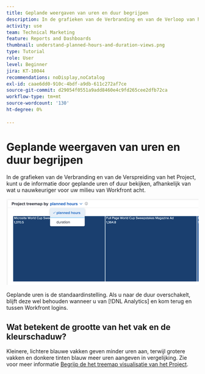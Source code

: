 ```yaml
---
title: Geplande weergaven van uren en duur begrijpen
description: In de grafieken van de Verbranding en van de Verloop van het Project, kunt u de informatie door geplande uren of duur bekijken.
activity: use
team: Technical Marketing
feature: Reports and Dashboards
thumbnail: understand-planned-hours-and-duration-views.png
type: Tutorial
role: User
level: Beginner
jira: KT-10044
recommendations: noDisplay,noCatalog
exl-id: caae6dd0-910c-4bdf-a9db-611c272af7ce
source-git-commit: d29054f0551a9add8460e4c9fd265cee2dfb72ca
workflow-type: tm+mt
source-wordcount: '130'
ht-degree: 0%

---
```


# Geplande weergaven van uren en duur begrijpen

In de grafieken van de Verbranding en van de Verspreiding van het Project, kunt u de informatie door geplande uren of duur bekijken, afhankelijk van wat u nauwkeuriger voor uw milieu van Workfront acht.

![Een afbeelding van het selecteren van een gepland uur in plaats van een duur](assets/section-1-5.png)



Geplande uren is de standaardinstelling. Als u naar de duur overschakelt, blijft deze wel behouden wanneer u van [!DNL Analytics] en kom terug en tussen Workfront logins.

## Wat betekent de grootte van het vak en de kleurschaduw?

Kleinere, lichtere blauwe vakken geven minder uren aan, terwijl grotere vakken en donkere tinten blauw meer uren aangeven in vergelijking. Zie voor meer informatie [Begrijp de het treemap visualisatie van het Project](https://experienceleague.adobe.com/docs/workfront/using/reporting/enhanced-analytics/project-treemap-overview.html?lang=en).
